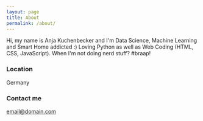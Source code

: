 ```yaml
---
layout: page
title: About
permalink: /about/
---
```


Hi, my name is Anja Kuchenbecker and I'm Data Science, Machine Learning and Smart Home addicted :) 
Loving Python as well as Web Coding (HTML, CSS, JavaScript). 
When I'm not doing nerd stuff? #braap!

### Location
Germany

### Contact me

[email@domain.com](mailto:email@domain.com)
